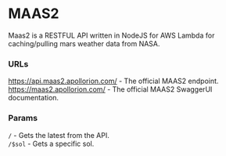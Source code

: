 # MAAS2

Maas2 is a RESTFUL API written in NodeJS for AWS Lambda for caching/pulling mars weather data from NASA.

### URLs
https://api.maas2.apollorion.com/ - The official MAAS2 endpoint.  
https://maas2.apollorion.com/ - The official MAAS2 SwaggerUI documentation.

### Params
`/` - Gets the latest from the API.  
`/$sol` - Gets a specific sol.
